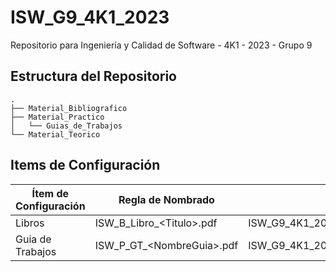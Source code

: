 # ISW_G9_4K1_2023

Repositorio para Ingeniería y Calidad de Software - 4K1 - 2023 - Grupo 9

## Estructura del Repositorio
```
.
├── Material_Bibliografico
├── Material_Practico
│   └── Guias_de_Trabajos
└── Material_Teorico
```

## Items de Configuración

Ítem de Configuración   | Regla de Nombrado             | Ubicación Física
---------------------   | -----------------             | ----------------
Libros                  | ISW_B_Libro_\<Titulo\>.pdf    | ISW_G9_4K1_2023/Material_Bibliografico
Guia de Trabajos        | ISW_P_GT_\<NombreGuia\>.pdf   | ISW_G9_4K1_2023/Material_Practico/Guias_de_Trabajos
